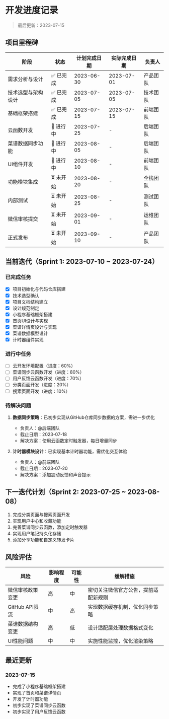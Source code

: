 # 开发进度记录

> 最后更新：2023-07-15

## 项目里程碑

| 阶段 | 状态 | 计划完成日期 | 实际完成日期 | 负责人 |
|------|------|--------------|--------------|--------|
| 需求分析与设计 | ✅ 已完成 | 2023-06-30 | 2023-07-01 | 产品团队 |
| 技术选型与架构设计 | ✅ 已完成 | 2023-07-05 | 2023-07-05 | 技术团队 |
| 基础框架搭建 | ✅ 已完成 | 2023-07-15 | 2023-07-15 | 前端团队 |
| 云函数开发 | 🔄 进行中 | 2023-07-25 | - | 后端团队 |
| 菜谱数据同步功能 | 🔄 进行中 | 2023-08-05 | - | 后端团队 |
| UI组件开发 | 🔄 进行中 | 2023-08-10 | - | 前端团队 |
| 功能模块集成 | ⏳ 未开始 | 2023-08-20 | - | 全栈团队 |
| 内部测试 | ⏳ 未开始 | 2023-08-25 | - | 测试团队 |
| 微信审核提交 | ⏳ 未开始 | 2023-09-01 | - | 运维团队 |
| 正式发布 | ⏳ 未开始 | 2023-09-10 | - | 产品团队 |

## 当前迭代（Sprint 1: 2023-07-10 ~ 2023-07-24）

### 已完成任务

- [x] 项目初始化与代码仓库搭建
- [x] 技术选型确认
- [x] 项目文档结构建立
- [x] 设计规范制定
- [x] 小程序基础框架搭建
- [x] 首页UI设计与实现
- [x] 菜谱详情页设计与实现
- [x] 菜谱数据模型设计
- [x] 计时器组件实现

### 进行中任务

- [ ] 云开发环境配置（进度：60%）
- [ ] 菜谱同步云函数开发（进度：80%）
- [ ] 用户反馈云函数开发（进度：70%）
- [ ] 分类页面开发（进度：20%）
- [ ] 搜索页面开发（进度：10%）

### 待解决问题

1. **数据同步策略**：已初步实现从GitHub仓库同步数据的方案，需进一步优化
   - 负责人：@后端团队
   - 截止日期：2023-07-18
   - 解决方案：使用云函数定时触发器，每日增量同步

2. **计时器模块设计**：已实现基本计时器功能，需优化交互体验
   - 负责人：@前端团队
   - 截止日期：2023-07-20
   - 解决方案：添加震动反馈和声音提示

## 下一迭代计划（Sprint 2: 2023-07-25 ~ 2023-08-08）

1. 完成分类页面与搜索页面开发
2. 实现用户中心和收藏功能
3. 完善菜谱同步云函数，添加定时触发器
4. 实现用户笔记持久化存储
5. 添加分享功能和自定义转发卡片

## 风险评估

| 风险 | 影响程度 | 可能性 | 缓解措施 |
|------|----------|--------|----------|
| 微信审核政策变更 | 高 | 中 | 密切关注微信官方公告，提前适配新规则 |
| GitHub API限流 | 中 | 高 | 实现数据缓存机制，优化同步策略 |
| 菜谱数据结构变更 | 高 | 低 | 设计适配层处理数据格式变化 |
| UI性能问题 | 中 | 中 | 实施性能监控，优化渲染策略 |

## 最近更新

### 2023-07-15
- 完成了小程序基础框架搭建
- 实现了首页和菜谱详情页
- 开发了计时器功能
- 初步实现了菜谱同步云函数
- 初步实现了用户反馈云函数